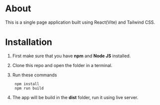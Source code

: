 # About

This is a single page application built using React(Vite) and Tailwind CSS.

# Installation

1. First make sure that you have **npm** and **Node JS** installed.
2. Clone this repo and open the folder in a terminal.
3. Run these commands

   ```
    npm install
    npm run build
   ```

4. The app will be build in the **dist** folder, run it using live server.
